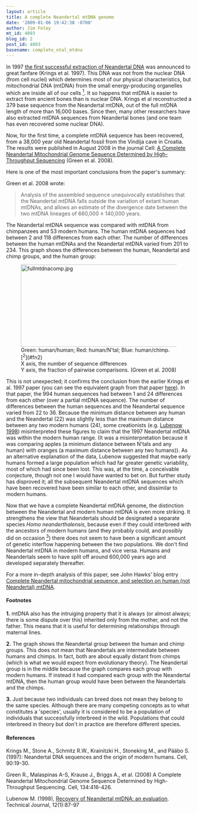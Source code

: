 ```yaml
---
layout: article
title: A complete Neandertal mtDNA genome
date: '2009-01-06 19:42:38 -0700'
author: Jim Foley
mt_id: 4093
blog_id: 2
post_id: 4093
basename: complete_ntal_mtdna
---
```

In 1997 [the first successful extraction of Neandertal DNA](http://www.talkorigins.org/faqs/homs/mtDNA.html) was announced to great fanfare (Krings et al. 1997). This DNA was not from the nuclear DNA (from cell nuclei) which determines most of our physical characteristics, but mitochondrial DNA (mtDNA) from the small energy-producing organelles which are inside all of our cells [<sup>1</sup>](#fn1). It so happens that mtDNA is easier to extract from ancient bones than is nuclear DNA. Krings et al reconstructed a 379 base sequence from the Neandertal mtDNA, out of the full mtDNA length of more than 16,000 bases. Since then, many other researchers have also extracted mtDNA sequences from Neandertal bones (and one team has even recovered some nuclear DNA).

Now, for the first time, a complete mtDNA sequence has been recovered, from a 38,000 year old Neandertal fossil from the Vindija cave in Croatia. The results were published in August 2008 in the journal Cell: [A Complete Neandertal Mitochondrial Genome Sequence Determined by High-Throughput Sequencing](http://www.cell.com/abstract/S0092-8674(08)00773-3) (Green et al. 2008).

Here is one of the most important conclusions from the paper's summary:

Green et al. 2008 wrote:

> Analysis of the assembled sequence unequivocally establishes that the Neandertal mtDNA falls outside the variation of extant human mtDNAs, and allows an estimate of the divergence date between the two mtDNA lineages of 660,000 ± 140,000 years.

The Neandertal mtDNA sequence was compared with mtDNA from chimpanzees and 53 modern humans. The human mtDNA sequences had between 2 and 118 differences from each other. The number of differences between the human mtDNAs and the Neandertal mtDNA varied from 201 to 234. This graph shows the differences between the human, Neandertal and chimp groups, and the human group:


<figure>
<img src="/PT/uploads/2009/fullmtdnacomp.jpg" alt="fullmtdnacomp.jpg" width="596" height="223" />
<figcaption markdown="span">
Green: human/human; Red: human/N'tal; Blue: human/chimp. [<sup>2</sup>](#fn2)<br />
X axis, the number of sequence differences<br />
Y axis, the fraction of pairwise comparisons. (Green et al. 2008)

</figcaption>
</figure>


This is not unexpected; it confirms the conclusion from the earlier Krings et al. 1997 paper (you can see the equivalent graph from that paper [here](http://www.talkorigins.org/faqs/homs/mtDNA.html)).  In that paper, the 994 human sequences had between 1 and 24 differences from each other (over a partial mtDNA sequence).  The number of differences between the human sequences and the Neandertal sequence varied from 22 to 36. Because the minimum distance between any human and the Neandertal (22) was slightly less than the maximum distance between any two modern humans (24), some creationists (e.g. [Lubenow 1998](http://www.answersingenesis.org/tj/v12/i1/mtdna.asp)) misinterpreted these figures to claim that the 1997 Neandertal mtDNA was within the modern human range. (It was a misinterpretation because it was comparing apples (a minimum distance between N'tals and any human) with oranges (a maximum distance between any two humans)). As an alternative explanation of the data, Lubenow suggested that maybe early humans formed a large population which had far greater genetic variability, most of which had since been lost. This was, at the time, a conceivable conjecture, though not one I would have wanted to bet on. But further study has disproved it; all the subsequent Neandertal mtDNA sequences which have been recovered have been similar to each other, and dissimilar to modern humans.

Now that we have a complete Neandertal mtDNA genome, the distinction between the Neandertal and modern human mtDNA is even more striking. It strengthens the view that Neandertals should be designated a separate species _Homo neanderthalensis_, because even if they could interbreed with the ancestors of modern humans (and they probably could, and possibly did on occasion [<sup>3</sup>](#fn3)) there does not seem to have been a significant amount of genetic interflow happening between the two populations. We don't find Neandertal mtDNA in modern humans, and vice versa. Humans and Neandertals seem to have split off around 600,000 years ago and developed separately thereafter.

For a more in-depth analysis of this paper, see John Hawks' blog entry [Complete Neandertal mitochondrial sequence, and selection on human (not Neandertal) mtDNA](http://johnhawks.net/weblog/reviews/neandertals/neandertal_dna/green-2008-complete-mtdna-sequence.html). 


<h4>Footnotes</h4>

<a name="fn1"><b>1.</b></a>
mtDNA also has the intruiging property that it is always (or almost always; there is some dispute over this) inherited only from the mother, and not the father. This means that it is useful for determining relationships through maternal lines.

<a name="fn2"><b>2.</b></a>
The graph shows the Neandertal group between the human and chimp groups.  This does <i>not</i> mean that Neandertals are intermediate between humans and chimps. In fact, both are about equally distant from chimps (which is what we would expect from evolutionary theory). The Neandertal group is in the middle because the graph compares each group with modern humans. If instead it had compared each group with the Neandertal mtDNA, then the human group would have been between the Neandertals and the chimps.

<a name="fn3"><b>3.</b></a>
Just because two individuals can breed does not mean they belong to the same species. Although there are many competing concepts as to what constitutes a 'species', usually it is considered to be a population of individuals that successfully interbreed in the wild. Populations that could interbreed in theory but don't in practice are therefore different species.


#### References

Krings M., Stone A., Schmitz R.W., Krainitzki H., Stoneking M., and Pääbo S. (1997): Neandertal DNA sequences and the origin of modern humans. Cell, 90:19-30.

Green R., Malaspinas A-S, Krause J., Briggs A., et al. (2008) A Complete Neandertal Mitochondrial Genome Sequence Determined by High-Throughput Sequencing. Cell, 134:416-426.

Lubenow M. (1998), [Recovery of Neandertal mtDNA: an evaluation](http://www.answersingenesis.org/tj/v12/i1/mtdna.asp). Technical Journal, 12(1):87-97
